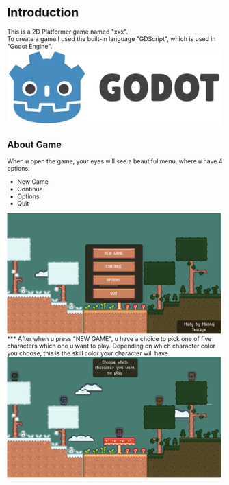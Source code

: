 # Introduction
This is a 2D Platformer game named "xxx".  
To create a game I used the built-in language "GDScript", which is used in "Godot Engine".  
<a href="https://godotengine.org/"><img src="icon.svg" width="500"> </a>
## About Game
When u open the game, your eyes will see a beautiful menu, where u have 4 options:  
- New Game
- Continue
- Options
- Quit  
<img src="Menu.png" width="500"/>  
***  
After when u press "NEW GAME", u have a choice to pick one of five characters which one u want to play.  
Depending on which character color you choose, this is the skill color your character will have.
<img src="Characters.png" width="500">  
